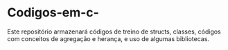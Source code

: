 # Codigos-em-c-
Este repositório armazenará códigos de treino de structs, classes, códigos com conceitos de agregação e herança, e uso de algumas bibliotecas.
